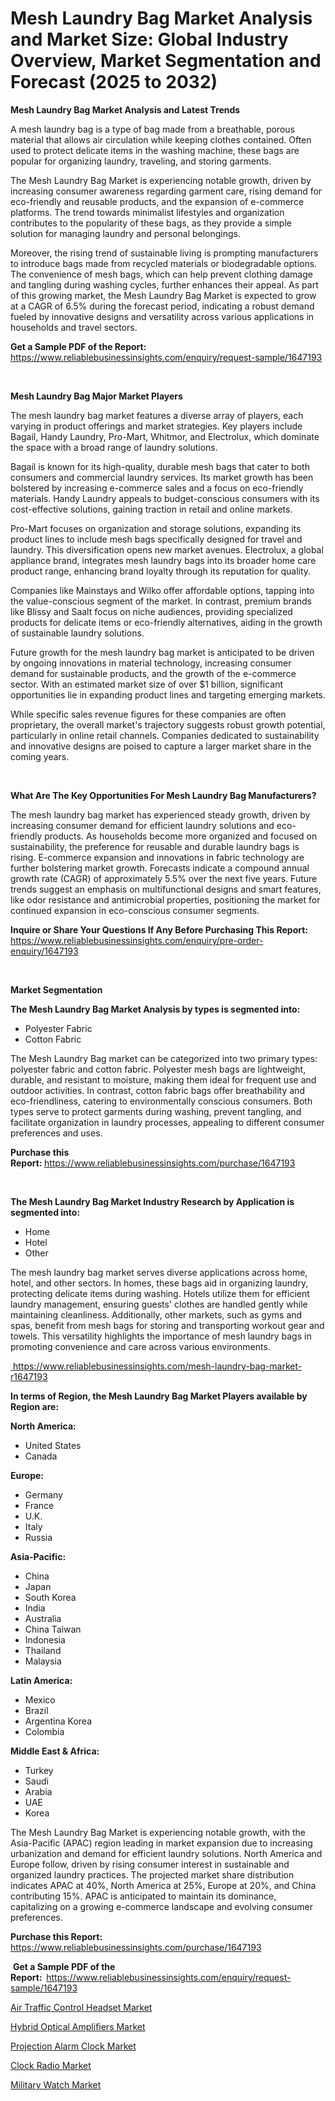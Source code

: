 <p><h1>Mesh Laundry Bag Market Analysis and Market Size: Global Industry Overview, Market Segmentation and Forecast (2025 to 2032)</h1></p><p><strong>Mesh Laundry Bag Market Analysis and Latest Trends</strong></p>
<p><p>A mesh laundry bag is a type of bag made from a breathable, porous material that allows air circulation while keeping clothes contained. Often used to protect delicate items in the washing machine, these bags are popular for organizing laundry, traveling, and storing garments. </p><p>The Mesh Laundry Bag Market is experiencing notable growth, driven by increasing consumer awareness regarding garment care, rising demand for eco-friendly and reusable products, and the expansion of e-commerce platforms. The trend towards minimalist lifestyles and organization contributes to the popularity of these bags, as they provide a simple solution for managing laundry and personal belongings.</p><p>Moreover, the rising trend of sustainable living is prompting manufacturers to introduce bags made from recycled materials or biodegradable options. The convenience of mesh bags, which can help prevent clothing damage and tangling during washing cycles, further enhances their appeal. As part of this growing market, the Mesh Laundry Bag Market is expected to grow at a CAGR of 6.5% during the forecast period, indicating a robust demand fueled by innovative designs and versatility across various applications in households and travel sectors.</p></p>
<p><strong>Get a Sample PDF of the Report:&nbsp;</strong> <a href="https://www.reliablebusinessinsights.com/enquiry/request-sample/1647193?utm_campaign=57&utm_medium=2&utm_source=Github&utm_content=ia&utm_term=05042025&utm_id=mesh-laundry-bag">https://www.reliablebusinessinsights.com/enquiry/request-sample/1647193</a></p>
<p>&nbsp;</p>
<p><strong>Mesh Laundry Bag Major Market Players</strong></p>
<p><p>The mesh laundry bag market features a diverse array of players, each varying in product offerings and market strategies. Key players include Bagail, Handy Laundry, Pro-Mart, Whitmor, and Electrolux, which dominate the space with a broad range of laundry solutions. </p><p>Bagail is known for its high-quality, durable mesh bags that cater to both consumers and commercial laundry services. Its market growth has been bolstered by increasing e-commerce sales and a focus on eco-friendly materials. Handy Laundry appeals to budget-conscious consumers with its cost-effective solutions, gaining traction in retail and online markets.</p><p>Pro-Mart focuses on organization and storage solutions, expanding its product lines to include mesh bags specifically designed for travel and laundry. This diversification opens new market avenues. Electrolux, a global appliance brand, integrates mesh laundry bags into its broader home care product range, enhancing brand loyalty through its reputation for quality.</p><p>Companies like Mainstays and Wilko offer affordable options, tapping into the value-conscious segment of the market. In contrast, premium brands like Blissy and Saalt focus on niche audiences, providing specialized products for delicate items or eco-friendly alternatives, aiding in the growth of sustainable laundry solutions.</p><p>Future growth for the mesh laundry bag market is anticipated to be driven by ongoing innovations in material technology, increasing consumer demand for sustainable products, and the growth of the e-commerce sector. With an estimated market size of over $1 billion, significant opportunities lie in expanding product lines and targeting emerging markets.</p><p>While specific sales revenue figures for these companies are often proprietary, the overall market's trajectory suggests robust growth potential, particularly in online retail channels. Companies dedicated to sustainability and innovative designs are poised to capture a larger market share in the coming years.</p></p>
<p>&nbsp;</p>
<p><strong>What Are The Key Opportunities For Mesh Laundry Bag Manufacturers?</strong></p>
<p><p>The mesh laundry bag market has experienced steady growth, driven by increasing consumer demand for efficient laundry solutions and eco-friendly products. As households become more organized and focused on sustainability, the preference for reusable and durable laundry bags is rising. E-commerce expansion and innovations in fabric technology are further bolstering market growth. Forecasts indicate a compound annual growth rate (CAGR) of approximately 5.5% over the next five years. Future trends suggest an emphasis on multifunctional designs and smart features, like odor resistance and antimicrobial properties, positioning the market for continued expansion in eco-conscious consumer segments.</p></p>
<p><strong>Inquire or Share Your Questions If Any Before Purchasing This Report:</strong> <a href="https://www.reliablebusinessinsights.com/enquiry/pre-order-enquiry/1647193?utm_campaign=57&utm_medium=2&utm_source=Github&utm_content=ia&utm_term=05042025&utm_id=mesh-laundry-bag">https://www.reliablebusinessinsights.com/enquiry/pre-order-enquiry/1647193</a></p>
<p>&nbsp;</p>
<p><strong>Market Segmentation</strong></p>
<p><strong>The Mesh Laundry Bag Market Analysis by types is segmented into:</strong></p>
<p><ul><li>Polyester Fabric</li><li>Cotton Fabric</li></ul></p>
<p><p>The Mesh Laundry Bag market can be categorized into two primary types: polyester fabric and cotton fabric. Polyester mesh bags are lightweight, durable, and resistant to moisture, making them ideal for frequent use and outdoor activities. In contrast, cotton fabric bags offer breathability and eco-friendliness, catering to environmentally conscious consumers. Both types serve to protect garments during washing, prevent tangling, and facilitate organization in laundry processes, appealing to different consumer preferences and uses.</p></p>
<p><strong>Purchase this Report:&nbsp;</strong><a href="https://www.reliablebusinessinsights.com/purchase/1647193?utm_campaign=57&utm_medium=2&utm_source=Github&utm_content=ia&utm_term=05042025&utm_id=mesh-laundry-bag">https://www.reliablebusinessinsights.com/purchase/1647193</a></p>
<p>&nbsp;</p>
<p><strong>The Mesh Laundry Bag Market Industry Research by Application is segmented into:</strong></p>
<p><ul><li>Home</li><li>Hotel</li><li>Other</li></ul></p>
<p><p>The mesh laundry bag market serves diverse applications across home, hotel, and other sectors. In homes, these bags aid in organizing laundry, protecting delicate items during washing. Hotels utilize them for efficient laundry management, ensuring guests' clothes are handled gently while maintaining cleanliness. Additionally, other markets, such as gyms and spas, benefit from mesh bags for storing and transporting workout gear and towels. This versatility highlights the importance of mesh laundry bags in promoting convenience and care across various environments.</p></p>
<p><a href="https://www.reliablebusinessinsights.com/mesh-laundry-bag-market-r1647193?utm_campaign=57&utm_medium=2&utm_source=Github&utm_content=ia&utm_term=05042025&utm_id=mesh-laundry-bag">&nbsp;https://www.reliablebusinessinsights.com/mesh-laundry-bag-market-r1647193</a></p>
<p><strong>In terms of Region, the Mesh Laundry Bag Market Players available by Region are:</strong></p>
<p>
    <p> <strong> North America: </strong>
        <ul>
            <li>United States</li>
            <li>Canada</li>
        </ul>
        </p> 
    <p> <strong> Europe: </strong>
        <ul>
            <li>Germany</li>
            <li>France</li>
            <li>U.K.</li>
            <li>Italy</li>
            <li>Russia</li>
        </ul>
        </p> 
    <p> <strong> Asia-Pacific: </strong>
        <ul>
            <li>China</li>
            <li>Japan</li>
            <li>South Korea</li>
            <li>India</li>
            <li>Australia</li>
            <li>China Taiwan</li>
            <li>Indonesia</li>
            <li>Thailand</li>
            <li>Malaysia</li>
        </ul>
        </p> 
    <p> <strong> Latin America: </strong>
        <ul>
            <li>Mexico</li>
            <li>Brazil</li>
            <li>Argentina Korea</li>
            <li>Colombia</li>
        </ul>
        </p> 
    <p> <strong> Middle East & Africa: </strong>
        <ul>
            <li>Turkey</li>
            <li>Saudi</li>
            <li>Arabia</li>
            <li>UAE</li>
            <li>Korea</li>
        </ul>
    </p>
    </p>
<p><p>The Mesh Laundry Bag Market is experiencing notable growth, with the Asia-Pacific (APAC) region leading in market expansion due to increasing urbanization and demand for efficient laundry solutions. North America and Europe follow, driven by rising consumer interest in sustainable and organized laundry practices. The projected market share distribution indicates APAC at 40%, North America at 25%, Europe at 20%, and China contributing 15%. APAC is anticipated to maintain its dominance, capitalizing on a growing e-commerce landscape and evolving consumer preferences.</p></p>
<p><strong>Purchase this Report: </strong><a href="https://www.reliablebusinessinsights.com/purchase/1647193?utm_campaign=57&utm_medium=2&utm_source=Github&utm_content=ia&utm_term=05042025&utm_id=mesh-laundry-bag">https://www.reliablebusinessinsights.com/purchase/1647193</a></p>
<p>&nbsp;<strong>Get a Sample PDF of the Report:&nbsp;&nbsp;</strong><a href="https://www.reliablebusinessinsights.com/enquiry/request-sample/1647193?utm_campaign=57&utm_medium=2&utm_source=Github&utm_content=ia&utm_term=05042025&utm_id=mesh-laundry-bag">https://www.reliablebusinessinsights.com/enquiry/request-sample/1647193</a></p>
<p><strong></strong></p>
<p><p><a href="https://github.com/zeyddaddo4/Market-Research-Report-List-1/blob/main/air-traffic-control-headset-market.md?utm_campaign=57&utm_medium=2&utm_source=Github&utm_content=ia&utm_term=05042025&utm_id=mesh-laundry-bag">Air Traffic Control Headset Market</a></p><p><a href="https://github.com/pllahoithana9/Market-Research-Report-List-1/blob/main/hybrid-optical-amplifiers-market.md?utm_campaign=57&utm_medium=2&utm_source=Github&utm_content=ia&utm_term=05042025&utm_id=mesh-laundry-bag">Hybrid Optical Amplifiers Market</a></p><p><a href="https://github.com/sakuniniray98/Market-Research-Report-List-1/blob/main/projection-alarm-clock-market.md?utm_campaign=57&utm_medium=2&utm_source=Github&utm_content=ia&utm_term=05042025&utm_id=mesh-laundry-bag">Projection Alarm Clock Market</a></p><p><a href="https://github.com/siriocooch4a/Market-Research-Report-List-1/blob/main/clock-radio-market.md?utm_campaign=57&utm_medium=2&utm_source=Github&utm_content=ia&utm_term=05042025&utm_id=mesh-laundry-bag">Clock Radio Market</a></p><p><a href="https://github.com/snakewaduddx/Market-Research-Report-List-1/blob/main/military-watch-market.md?utm_campaign=57&utm_medium=2&utm_source=Github&utm_content=ia&utm_term=05042025&utm_id=mesh-laundry-bag">Military Watch Market</a></p></p>